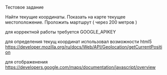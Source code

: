 Тестовое задание

Найти текущие координаты.
Показать на карте текущее местоположение. 
Проложить мартшрут ( через 200 метров )

для корректной работы требуется GOOGLE_APIKEY

для определения текущ координат использовал возможности html5
https://developer.mozilla.org/ru/docs/Web/API/Geolocation/getCurrentPosition

для отображенения 
https://developers.google.com/maps/documentation/javascript/overview

